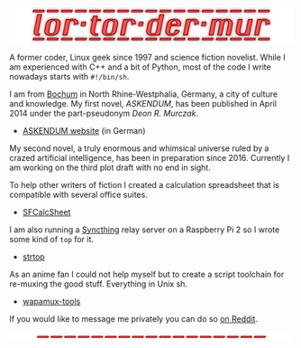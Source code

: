 ![](lortordermur-logo.png)

A former coder, Linux geek since 1997 and science fiction novelist. While I am experienced with C++ and a bit of Python, most of the code I write nowadays starts with `#!/bin/sh`.

I am from [Bochum](https://en.wikipedia.org/wiki/Bochum) in North Rhine-Westphalia, Germany, a city of culture and knowledge. My first novel, *ASKENDUM*, has been published in April 2014 under the part-pseudonym *Deon R. Murczak*.

* [ASKENDUM website](http://askendum.com) (in German)

My second novel, a truly enormous and whimsical universe ruled by a crazed artificial intelligence, has been in preparation since 2016. Currently I am working on the third plot draft with no end in sight.

To help other writers of fiction I created a calculation spreadsheet that is compatible with several office suites.

* [SFCalcSheet](https://github.com/lortordermur/sfcalcsheet)

I am also running a [Syncthing](https://github.com/syncthing/syncthing) relay server on a Raspberry Pi 2 so I wrote some kind of `top` for it.

* [strtop](https://github.com/lortordermur/strtop)

As an anime fan I could not help myself but to create a script toolchain for re-muxing the good stuff. Everything in Unix sh.

* [wapamux-tools](https://github.com/lortordermur/wapamux-tools)

If you would like to message me privately you can do so [on Reddit](https://www.reddit.com/user/lortordermur).

![](lortordermur-logo-line.png)
